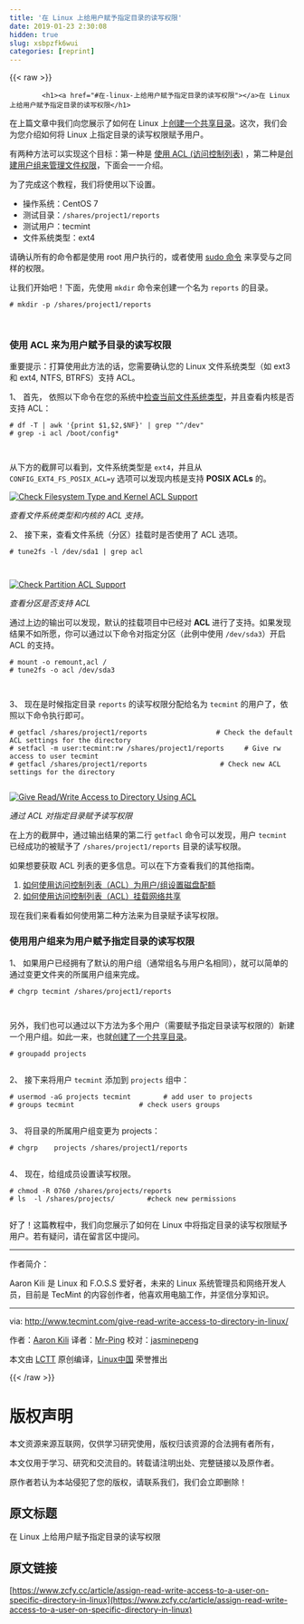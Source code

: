 ```yaml
---
title: '在 Linux 上给用户赋予指定目录的读写权限' 
date: 2019-01-23 2:30:08
hidden: true
slug: xsbpzfk6wui
categories: [reprint]
---
```


{{< raw >}}

            <h1><a href="#在-linux-上给用户赋予指定目录的读写权限"></a>在 Linux 上给用户赋予指定目录的读写权限</h1>
<p>在上篇文章中我们向您展示了如何在 Linux 上<a href="https://linux.cn/article-8187-1.html">创建一个共享目录</a>。这次，我们会为您介绍如何将 Linux 上指定目录的读写权限赋予用户。</p>
<p>有两种方法可以实现这个目标：第一种是 <a href="http://www.tecmint.com/secure-files-using-acls-in-linux/">使用 ACL (访问控制列表)</a> ，第二种是<a href="http://www.tecmint.com/manage-users-and-groups-in-linux/">创建用户组来管理文件权限</a>，下面会一一介绍。</p>
<p>为了完成这个教程，我们将使用以下设置。</p>
<ul>
<li>操作系统：CentOS 7</li>
<li>测试目录：<code>/shares/project1/reports</code></li>
<li>测试用户：tecmint</li>
<li>文件系统类型：ext4</li>
</ul>
<p>请确认所有的命令都是使用 root 用户执行的，或者使用 <a href="http://www.tecmint.com/sudoers-configurations-for-setting-sudo-in-linux/">sudo 命令</a> 来享受与之同样的权限。</p>
<p>让我们开始吧！下面，先使用 <code>mkdir</code> 命令来创建一个名为 <code>reports</code> 的目录。</p>
<pre><code class="hljs shell"><span class="hljs-meta">#</span><span class="bash"> mkdir -p /shares/project1/reports                   </span>

</code></pre><h3><a href="#使用-acl-来为用户赋予目录的读写权限"></a>使用 ACL 来为用户赋予目录的读写权限</h3>
<p>重要提示：打算使用此方法的话，您需要确认您的 Linux 文件系统类型（如 ext3 和 ext4, NTFS, BTRFS）支持 ACL。</p>
<p>1、 首先， 依照以下命令在您的系统中<a href="http://www.tecmint.com/find-linux-filesystem-type/">检查当前文件系统类型</a>，并且查看内核是否支持 ACL：</p>
<pre><code class="hljs shell"><span class="hljs-meta">#</span><span class="bash"> df -T | awk <span class="hljs-string">'{print $1,$2,$NF}'</span> | grep <span class="hljs-string">"^/dev"</span></span>
<span class="hljs-meta">#</span><span class="bash"> grep -i acl /boot/config*</span>

</code></pre><p>从下方的截屏可以看到，文件系统类型是 <code>ext4</code>，并且从 <code>CONFIG_EXT4_FS_POSIX_ACL=y</code> 选项可以发现内核是支持 <strong>POSIX ACLs</strong> 的。</p>
<p><a href="http://www.tecmint.com/wp-content/uploads/2017/03/Check-Filesystem-Type-and-Kernel-ACL-Support.png"><img src="https://p0.ssl.qhimg.com/t0192382bf7ae7580c5.png" alt="Check Filesystem Type and Kernel ACL Support"></a></p>
<p><em>查看文件系统类型和内核的 ACL 支持。</em></p>
<p>2、 接下来，查看文件系统（分区）挂载时是否使用了 ACL 选项。</p>
<pre><code class="hljs gradle"># tune2fs -l <span class="hljs-regexp">/dev/</span>sda1 | <span class="hljs-keyword">grep</span> acl

</code></pre><p><a href="http://www.tecmint.com/wp-content/uploads/2017/03/Check-Partition-ACL-Support.png"><img src="https://p0.ssl.qhimg.com/t017f8a5c6880db441f.png" alt="Check Partition ACL Support"></a></p>
<p><em>查看分区是否支持 ACL</em></p>
<p>通过上边的输出可以发现，默认的挂载项目中已经对 <strong>ACL</strong> 进行了支持。如果发现结果不如所愿，你可以通过以下命令对指定分区（此例中使用 <code>/dev/sda3</code>）开启 ACL 的支持。</p>
<pre><code class="hljs shell"><span class="hljs-meta">#</span><span class="bash"> mount -o remount,acl /</span>
<span class="hljs-meta">#</span><span class="bash"> tune2fs -o acl /dev/sda3</span>

</code></pre><p>3、 现在是时候指定目录 <code>reports</code> 的读写权限分配给名为 <code>tecmint</code> 的用户了，依照以下命令执行即可。</p>
<pre><code class="hljs shell"><span class="hljs-meta">#</span><span class="bash"> getfacl /shares/project1/reports                 <span class="hljs-comment"># Check the default ACL settings for the directory </span></span>
<span class="hljs-meta">#</span><span class="bash"> setfacl -m user:tecmint:rw /shares/project1/reports     <span class="hljs-comment"># Give rw access to user tecmint </span></span>
<span class="hljs-meta">#</span><span class="bash"> getfacl /shares/project1/reports                  <span class="hljs-comment"># Check new ACL settings for the directory</span></span>

</code></pre><p><a href="http://www.tecmint.com/wp-content/uploads/2017/03/Give-Read-Write-Access-to-Directory-Using-ACL.png"><img src="https://p0.ssl.qhimg.com/t01d1e40599ddf4a666.png" alt="Give Read/Write Access to Directory Using ACL"></a></p>
<p><em>通过 ACL 对指定目录赋予读写权限</em></p>
<p>在上方的截屏中，通过输出结果的第二行 <code>getfacl</code> 命令可以发现，用户 <code>tecmint</code> 已经成功的被赋予了 <code>/shares/project1/reports</code> 目录的读写权限。</p>
<p>如果想要获取 ACL 列表的更多信息。可以在下方查看我们的其他指南。</p>
<ol>
<li><a href="http://www.tecmint.com/set-access-control-lists-acls-and-disk-quotas-for-users-groups/">如何使用访问控制列表（ACL）为用户/组设置磁盘配额</a></li>
<li><a href="http://www.tecmint.com/rhcsa-exam-configure-acls-and-mount-nfs-samba-shares/">如何使用访问控制列表（ACL）挂载网络共享</a></li>
</ol>
<p>现在我们来看看如何使用第二种方法来为目录赋予读写权限。</p>
<h3><a href="#使用用户组来为用户赋予指定目录的读写权限"></a>使用用户组来为用户赋予指定目录的读写权限</h3>
<p>1、 如果用户已经拥有了默认的用户组（通常组名与用户名相同），就可以简单的通过变更文件夹的所属用户组来完成。</p>
<pre><code class="hljs shell"><span class="hljs-meta">#</span><span class="bash"> chgrp tecmint /shares/project1/reports</span>

</code></pre><p>另外，我们也可以通过以下方法为多个用户（需要赋予指定目录读写权限的）新建一个用户组。如此一来，也就<a href="http://www.tecmint.com/create-a-shared-directory-in-linux/">创建了一个共享目录</a>。</p>
<pre><code class="hljs shell"><span class="hljs-meta">#</span><span class="bash"> groupadd projects</span>

</code></pre><p>2、 接下来将用户 <code>tecmint</code> 添加到 <code>projects</code> 组中：</p>
<pre><code class="hljs shell"><span class="hljs-meta">#</span><span class="bash"> usermod -aG projects tecmint        <span class="hljs-comment"># add user to projects</span></span>
<span class="hljs-meta">#</span><span class="bash"> groups tecmint                <span class="hljs-comment"># check users groups</span></span>

</code></pre><p>3、 将目录的所属用户组变更为 projects：</p>
<pre><code class="hljs shell"><span class="hljs-meta">#</span><span class="bash"> chgrp    projects /shares/project1/reports</span>

</code></pre><p>4、 现在，给组成员设置读写权限。</p>
<pre><code class="hljs shell"><span class="hljs-meta">#</span><span class="bash"> chmod -R 0760 /shares/projects/reports</span>
<span class="hljs-meta">#</span><span class="bash"> ls  -l /shares/projects/        <span class="hljs-comment">#check new permissions</span></span>

</code></pre><p>好了！这篇教程中，我们向您展示了如何在 Linux 中将指定目录的读写权限赋予用户。若有疑问，请在留言区中提问。</p>
<hr>
<p>作者简介：</p>
<p>Aaron Kili 是 Linux 和 F.O.S.S 爱好者，未来的 Linux 系统管理员和网络开发人员，目前是 TecMint 的内容创作者，他喜欢用电脑工作，并坚信分享知识。</p>
<hr>
<p>via: <a href="http://www.tecmint.com/give-read-write-access-to-directory-in-linux/">http://www.tecmint.com/give-read-write-access-to-directory-in-linux/</a></p>
<p>作者：<a href="http://www.tecmint.com/author/aaronkili/">Aaron Kili</a> 译者：<a href="http://www.mr-ping.com">Mr-Ping</a> 校对：<a href="https://github.com/jasminepeng">jasminepeng</a></p>
<p>本文由 <a href="https://github.com/LCTT/TranslateProject">LCTT</a> 原创编译，<a href="https://linux.cn/">Linux中国</a> 荣誉推出</p>

          
{{< /raw >}}

# 版权声明
本文资源来源互联网，仅供学习研究使用，版权归该资源的合法拥有者所有，

本文仅用于学习、研究和交流目的。转载请注明出处、完整链接以及原作者。

原作者若认为本站侵犯了您的版权，请联系我们，我们会立即删除！

## 原文标题
在 Linux 上给用户赋予指定目录的读写权限

## 原文链接
[https://www.zcfy.cc/article/assign-read-write-access-to-a-user-on-specific-directory-in-linux](https://www.zcfy.cc/article/assign-read-write-access-to-a-user-on-specific-directory-in-linux)

